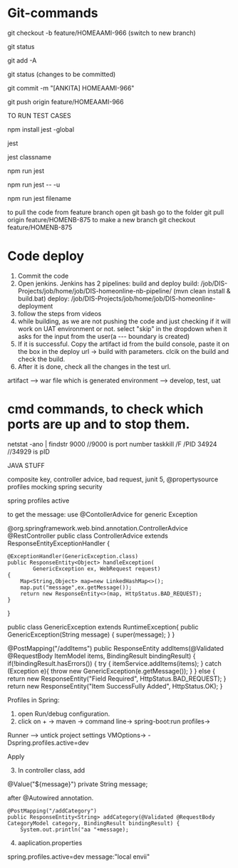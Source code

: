# Git-commands

git checkout -b feature/HOMEAAMI-966
(switch to new branch)

git status

git add -A

git status
(changes to be committed)

git commit -m "[ANKITA] HOMEAAMI-966"

git push origin feature/HOMEAAMI-966


TO RUN TEST CASES

npm install jest -global

jest

jest classname

npm run jest

npm run jest -- -u

npm run jest filename



to pull the code from feature branch
open git bash
go to the folder 
git pull origin feature/HOMENB-875
to make a new branch
git checkout feature/HOMENB-875




# Code deploy
1. Commit the code
2. Open jenkins. Jenkins has 2 pipelines: build and deploy
    build: /job/DIS-Projects/job/home/job/DIS-homeonline-nb-pipeline/   (mvn clean install & build.bat)
    deploy: /job/DIS-Projects/job/home/job/DIS-homeonline-deployment
3. follow the steps from videos
4. while building, as we are not pushing the code and just checking if it will work on UAT environment or not.
   select "skip" in the dropdown when it asks for the input from the user(a --- boundary is created)
5. If it is successful. Copy the artifact id from the build console, paste it on the box in the deploy url -> build with parameters. clcik on the build and check the build.
6. After it is done, check all the changes in the test url. 

artifact --> war file which is generated
environment --> develop, test, uat





# cmd commands, to check which ports are up and to stop them.
netstat -ano | findstr 9000                                 //9000 is port number
taskkill /F /PID 34924                                     //34929 is pID



JAVA STUFF

composite key,
controller advice,
bad request,
junit 5,
@propertysource
profiles mocking
spring security



spring profiles active



to get the message:
use @ContollerAdvice for generic Exception

@org.springframework.web.bind.annotation.ControllerAdvice
@RestController
public class ControllerAdvice extends ResponseEntityExceptionHandler {

    @ExceptionHandler(GenericException.class)
    public ResponseEntity<Object> handleException(
            GenericException ex, WebRequest request)
    {
        Map<String,Object> map=new LinkedHashMap<>();
        map.put("message",ex.getMessage());
        return new ResponseEntity<>(map, HttpStatus.BAD_REQUEST);
    }
}


public class GenericException extends RuntimeException{
    public GenericException(String message)
    {
        super(message);
    }
}


@PostMapping("/addItems")
    public ResponseEntity<String> addItems(@Validated @RequestBody ItemModel items, BindingResult bindingResult) {
        if(!bindingResult.hasErrors()) {
            try {
                itemService.addItems(items);
            }
            catch (Exception e){
                throw new GenericException(e.getMessage());
            }
        } else {
            return new ResponseEntity<String>("Field Required", HttpStatus.BAD_REQUEST);
        }
        return new ResponseEntity<String>("Item SuccessFully Added", HttpStatus.OK);
    }




Profiles in Spring:
1. open Run/debug configuration.
2. click on + -> maven -> 
	command line->  spring-boot:run 
	profiles->      

Runner --> untick project settings
VMOptions-> -Dspring.profiles.active=dev

Apply

3. In controller class, add

 @Value("${message}")
    private String message;

after @Autowired annotation.


    @PostMapping("/addCategory")
    public ResponseEntity<String> addCategory(@Validated @RequestBody CategoryModel category, BindingResult bindingResult) {
        System.out.println("aa "+message);

4. aaplication.properties

spring.profiles.active=dev
message:"local envii"


